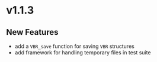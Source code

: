 # v1.1.3

## New Features
* add a `VBR_save` function for saving `VBR` structures 
* add framework for handling temporary files in test suite